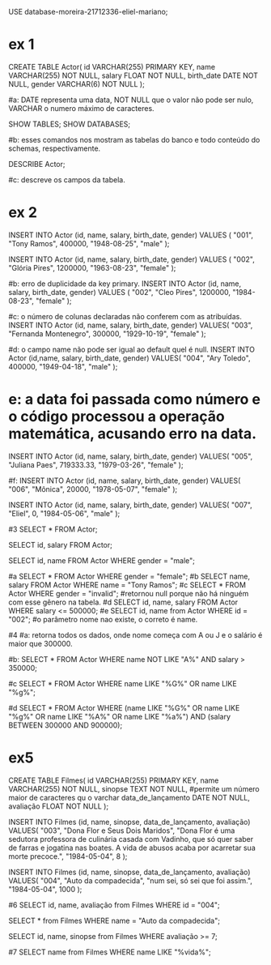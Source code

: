 USE database-moreira-21712336-eliel-mariano;
# ex 1
CREATE TABLE Actor(
id VARCHAR(255) PRIMARY KEY,
name VARCHAR(255) NOT NULL,
salary FLOAT NOT NULL,
birth_date DATE NOT NULL,
gender VARCHAR(6) NOT NULL
);

#a: DATE representa uma data, NOT NULL que o valor não pode ser nulo, VARCHAR o numero máximo de caracteres.

SHOW TABLES;
SHOW DATABASES;

#b: esses comandos nos mostram as tabelas do banco e todo conteúdo do schemas, respectivamente.

DESCRIBE Actor;

#c: descreve os campos da tabela.

# ex 2

INSERT INTO Actor (id, name, salary, birth_date, gender)
VALUES (
"001",
"Tony Ramos",
400000,
"1948-08-25",
"male"
);

INSERT INTO Actor (id, name, salary, birth_date, gender)
VALUES (
"002",
"Glória Pires",
1200000,
"1963-08-23",
"female"
);

#b: erro de duplicidade da key primary.
INSERT INTO Actor (id, name, salary, birth_date, gender)
VALUES (
"002", 
"Cleo Pires",
1200000,
"1984-08-23",
"female"
);

#c: o número de colunas declaradas não conferem com as atribuídas.
INSERT INTO Actor (id, name, salary, birth_date, gender)
VALUES(
  "003", 
  "Fernanda Montenegro",
  300000,
  "1929-10-19", 
  "female"
); 

#d: o campo name não pode ser igual ao default quel é null.
INSERT INTO Actor (id,name, salary, birth_date, gender)
VALUES(
  "004",
  "Ary Toledo",
  400000,
  "1949-04-18", 
  "male"
);

# e: a data foi passada como número e o código processou a operação matemática, acusando erro na data.
INSERT INTO Actor (id, name, salary, birth_date, gender)
VALUES(
  "005", 
  "Juliana Paes",
  719333.33,
  "1979-03-26", 
  "female"
);


#f:
INSERT INTO Actor (id, name, salary, birth_date, gender)
VALUES(
  "006", 
  "Mônica",
  20000,
  "1978-05-07", 
  "female"
);

INSERT INTO Actor (id, name, salary, birth_date, gender)
VALUES(
  "007", 
  "Eliel",
  0,
  "1984-05-06", 
  "male"
);

#3
SELECT * FROM Actor;

SELECT id, salary FROM Actor;

SELECT id, name FROM Actor WHERE gender = "male";

#a
SELECT * FROM Actor WHERE gender = "female";
#b
SELECT name, salary FROM Actor WHERE name = "Tony Ramos";
#c
SELECT * FROM Actor WHERE gender = "invalid";
#retornou null porque não há ninguém com esse gênero na tabela.
#d
SELECT id, name, salary FROM Actor WHERE salary <= 500000;
#e
SELECT id, name from Actor WHERE id = "002";
#o parâmetro nome nao existe, o correto é name.

#4
#a: retorna todos os dados, onde nome começa com A ou J e o salário é maior que 300000.

#b:
SELECT * FROM Actor
WHERE name  NOT LIKE "A%" AND salary > 350000;

#c
SELECT * FROM Actor
WHERE name LIKE "%G%" OR name LIKE "%g%";

#d
SELECT * FROM Actor
WHERE (name LIKE "%G%" OR name LIKE "%g%" OR name LIKE "%A%" OR name LIKE "%a%")
AND (salary BETWEEN 300000 AND 900000);

# ex5
CREATE TABLE Filmes(
id VARCHAR(255) PRIMARY KEY,
name VARCHAR(255) NOT NULL,
sinopse TEXT NOT NULL, #permite um número maior de caracteres qu o varchar
data_de_lançamento DATE NOT NULL,
avaliação  FLOAT NOT NULL
);

INSERT INTO Filmes (id, name, sinopse, data_de_lançamento, avaliação)
VALUES(
  "003", 
  "Dona Flor e Seus Dois Maridos",
  "Dona Flor é uma sedutora professora de culinária casada com Vadinho, que só quer saber de farras e jogatina nas boates. A vida de abusos acaba por acarretar sua morte precoce.",
  "1984-05-04", 
  8
);

INSERT INTO Filmes (id, name, sinopse, data_de_lançamento, avaliação)
VALUES(
  "004", 
  "Auto da compadecida",
  "num sei, só sei que foi assim.",
  "1984-05-04", 
  1000
);

#6
SELECT id, name, avaliação from Filmes WHERE id = "004";

SELECT * from Filmes WHERE name = "Auto da compadecida";

SELECT id, name, sinopse from Filmes WHERE avaliação >= 7;

#7
SELECT name from Filmes WHERE name LIKE "%vida%";